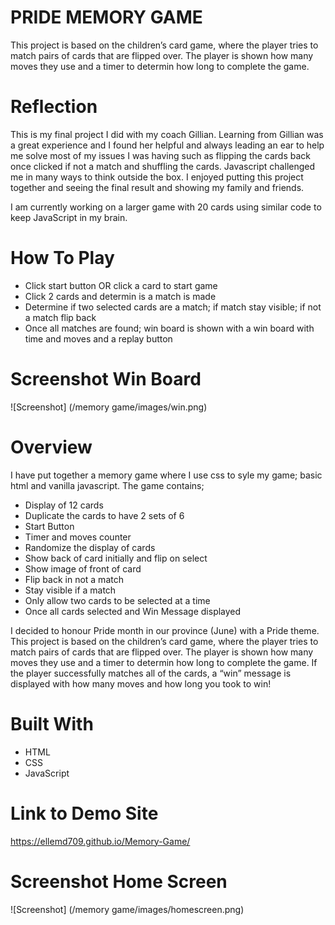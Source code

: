 # PRIDE MEMORY GAME
This project is based on the children’s card game, where the player tries to match pairs of cards that are flipped over. The player is shown how many moves they use and a timer to determin how long to complete the game.


# Reflection
This is my final project I did with my coach Gillian. 
Learning from Gillian was a great experience and I found her helpful and always leading an ear to help me solve most of my issues I was having such as flipping the cards back once clicked if not a match and shuffling the cards. 
Javascript challenged me in many ways to think outside the box. 
I enjoyed putting this project together and seeing the final result and showing my family and friends.

I am currently working on a larger game with 20 cards using similar code to keep JavaScript in my brain. 


# How To Play

- Click start button OR click a card to start game
- Click 2 cards and determin is a match is made
- Determine if two selected cards are a match; if match stay visible; if not a match flip back
- Once all matches are found; win board is shown with a win board with time and moves and a replay button

# Screenshot Win Board
 ![Screenshot] (/memory game/images/win.png)


# Overview

I have put together a memory game where I use css to syle my game; basic html and vanilla javascript.
The game contains; 

- Display of 12 cards 
- Duplicate the cards to have 2 sets of 6
- Start Button
- Timer and moves counter 
- Randomize the display of cards
- Show back of card initially and flip on select
- Show image of front of card 
- Flip back in not a match
- Stay visible if a match 
- Only allow two cards to be selected at a time
- Once all cards selected and Win Message displayed 

I decided to honour Pride month in our province (June) with a Pride theme. 
This project is based on the children’s card game, where the player tries to match pairs of cards that are flipped over. The player is shown how many moves they use and a timer to determin how long to complete the game. 
If the player successfully matches all of the cards, a “win” message is displayed with how many moves and how long you took to win! 



# Built With
- HTML
- CSS
- JavaScript

# Link to Demo Site
https://ellemd709.github.io/Memory-Game/


# Screenshot Home Screen 
 ![Screenshot] (/memory game/images/homescreen.png)